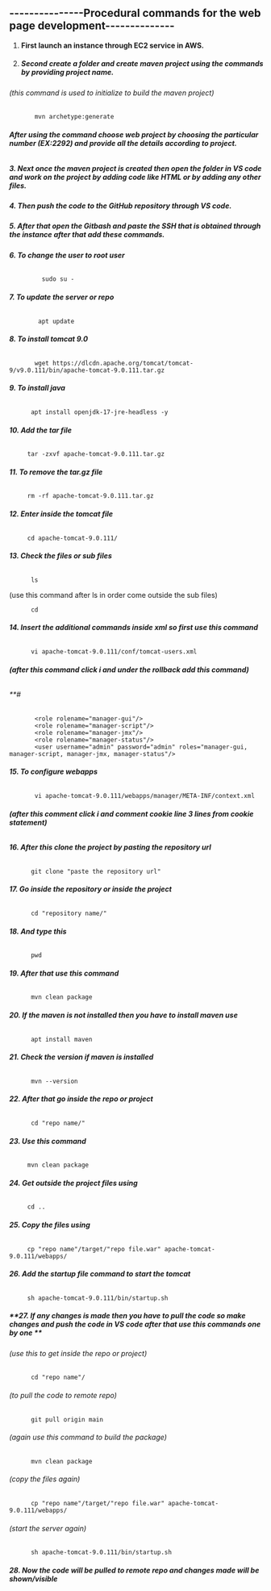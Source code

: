 ## **---------------Procedural commands for the web page development--------------**






1. **First launch an instance through EC2 service in AWS.**

   
2. ##### **Second create a folder and create maven project using the commands by providing project name.**

######    (this command is used to initialize to build the maven project)
           mvn archetype:generate                               

 ###### **After using the command choose web project by choosing the particular number (EX:2292) and provide all the details according to project.**





##### **3. Next once the maven project is created then open the folder in VS code and work on the project by adding code like HTML or by adding any other files.**

##### 

##### **4. Then push the code to the GitHub repository through VS code.**

##### 

##### **5. After that open the Gitbash and paste the SSH that is obtained through the instance after that add these commands.**

##### 

##### **6. To change the user to root user**

###### 
             sudo su -



##### **7. To update the server or repo**

###### 
            apt update



##### **8. To install tomcat 9.0**

###### 
           wget https://dlcdn.apache.org/tomcat/tomcat-9/v9.0.111/bin/apache-tomcat-9.0.111.tar.gz



##### **9. To install java**

###### 
          apt install openjdk-17-jre-headless -y



##### **10. Add the tar file**

###### 
         tar -zxvf apache-tomcat-9.0.111.tar.gz



##### **11. To remove the tar.gz file**

###### 
         rm -rf apache-tomcat-9.0.111.tar.gz



##### **12. Enter inside the tomcat file**

###### 
         cd apache-tomcat-9.0.111/



##### **13. Check the files or sub files**
######   
          ls
          
(use this command after ls in order come outside the sub files)

          cd    



##### **14. Insert the additional commands inside xml so first use this command**

###### 
          vi apache-tomcat-9.0.111/conf/tomcat-users.xml

###### **(after this command click i and under the rollback add this command)**

###### **#
           <role rolename="manager-gui"/>
           <role rolename="manager-script"/>
           <role rolename="manager-jmx"/>
           <role rolename="manager-status"/>
           <user username="admin" password="admin" roles="manager-gui, manager-script, manager-jmx, manager-status"/>


##### **15. To configure webapps** 

###### 
           vi apache-tomcat-9.0.111/webapps/manager/META-INF/context.xml

###### **(after this comment click i and comment cookie line 3 lines from cookie statement)**



##### **16. After this clone the project by pasting the repository url**

###### 
          git clone "paste the repository url"



##### **17. Go inside the repository or inside the project**

###### 
          cd "repository name/"



##### **18. And type this**

###### 
          pwd



##### **19. After that use this command**

###### 
          mvn clean package



##### **20. If the maven is not installed then you have to install maven use**

###### 
          apt install maven



##### **21. Check the version if maven is installed**

###### 
          mvn --version



##### **22. After that go inside the repo or project**

###### 
          cd "repo name/"



##### **23. Use this command**

###### 
         mvn clean package



##### **24. Get outside the project files using**

###### 
         cd ..



##### **25. Copy the files using**

###### 
         cp "repo name"/target/"repo file.war" apache-tomcat-9.0.111/webapps/



##### **26. Add the startup file command to start the tomcat**

###### 
         sh apache-tomcat-9.0.111/bin/startup.sh



##### **27. If any changes is made then you have to pull the code so make changes and push the code in VS code after that use this commands one by one **

######    (use this to get inside the repo or project)

          cd "repo name"/    
          
######    (to pull the code to remote repo)

          git pull origin main                                                         

######    (again use this command to build the package)

          mvn clean package                                                            

######    (copy the files again)

          cp "repo name"/target/"repo file.war" apache-tomcat-9.0.111/webapps/         

######     (start the server again)

          sh apache-tomcat-9.0.111/bin/startup.sh                                     



##### **28. Now the code will be pulled to remote repo and changes made will be shown/visible**



